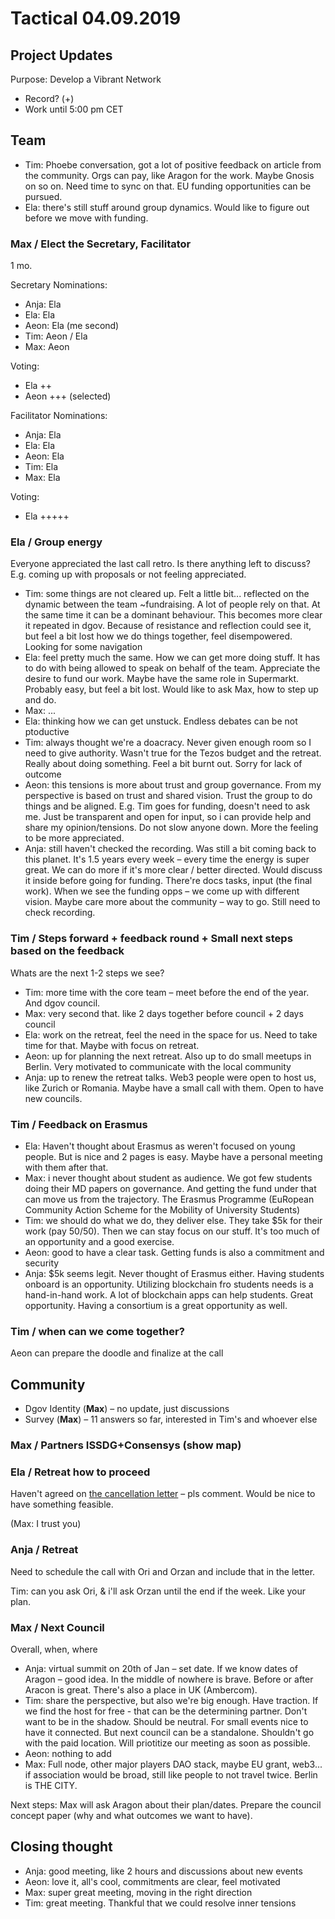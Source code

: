 # Tactical 04.09.2019

## Project Updates

Purpose: Develop a Vibrant Network

* Record? \(+\)
* Work until 5:00 pm CET

## Team

* Tim: Phoebe conversation, got a lot of positive feedback on article from the community. Orgs can pay, like Aragon for the work. Maybe Gnosis on so on. Need time to sync on that. EU funding opportunities can be pursued. 
* Ela: there's still stuff around group dynamics. Would like to figure out before we move with funding.

### Max / Elect the Secretary, Facilitator

1 mo.

Secretary Nominations:

* Anja: Ela
* Ela: Ela
* Aeon: Ela \(me second\)
* Tim: Aeon / Ela
* Max: Aeon

Voting: 

* Ela ++
* Aeon +++ \(selected\)

Facilitator Nominations:

* Anja: Ela
* Ela: Ela
* Aeon: Ela
* Tim: Ela
* Max: Ela

Voting: 

* Ela +++++

### Ela / Group energy

Everyone appreciated the last call retro. Is there anything left to discuss? E.g. coming up with proposals or not feeling appreciated.

* Tim: some things are not cleared up. Felt a little bit... reflected on the dynamic between the team ~fundraising. A lot of people rely on that. At the same time it can be a dominant behaviour. This becomes more clear it repeated in dgov. Because of resistance and reflection could see it, but feel a bit lost how we do things together, feel disempowered. Looking for some navigation
* Ela: feel pretty much the same. How we can get more doing stuff. It has to do with being allowed to speak on behalf of the team. Appreciate the desire to fund our work. Maybe have the same role in Supermarkt. Probably easy, but feel a bit lost. Would like to ask Max, how to step up and do.
* Max: ...
* Ela: thinking how we can get unstuck. Endless debates can be not ptoductive
* Tim: always thought we're a doacracy. Never given enough room so I need to give authority. Wasn't true for the Tezos budget and the retreat. Really about doing something. Feel a bit burnt out. Sorry for lack of outcome
* Aeon: this tensions is more about trust and group governance. From my perspective is based on trust and shared vision. Trust the group to do things and be aligned. E.g. Tim goes for funding, doesn't need to ask me. Just be transparent and open for input, so i can provide help and share my opinion/tensions. Do not slow anyone down. More the feeling to be more appreciated.
* Anja: still haven't checked the recording. Was still a bit coming back to this planet. It's 1.5 years every week – every time the energy is super great. We can do more if it's more clear / better directed. Would discuss it inside before going for funding. There're docs tasks, input \(the final work\). When we see the funding opps – we come up with different vision. Maybe care more about the community – way to go. Still need to check recording.

### Tim / Steps forward + feedback round + Small next steps based on the feedback

Whats are the next 1-2 steps we see?

* Tim: more time with the core team – meet before the end of the year. And dgov council.
* Max: very second that. like 2 days together before council + 2 days council
* Ela: work on the retreat, feel the need in the space for us. Need to take time for that. Maybe with focus on retreat.
* Aeon: up for planning the next retreat. Also up to do small meetups in Berlin. Very motivated to communicate with the local community
* Anja: up to renew the retreat talks. Web3 people were open to host us, like Zurich or Romania. Maybe have a small call with them. Open to have new councils.

### Tim / Feedback on Erasmus

* Ela: Haven't thought about Erasmus as weren't focused on young people. But is nice and 2 pages is easy. Maybe have a personal meeting with them after that.
* Max: i never thought about student as audience. We got few students doing their MD papers on governance. And getting the fund under that can move us from the trajectory. The Erasmus Programme \(EuRopean Community Action Scheme for the Mobility of University Students\)
* Tim: we should do what we do, they deliver else. They take $5k for their work \(pay 50/50\). Then we can stay focus on our stuff. It's too much of an opportunity and a good exercise.
* Aeon: good to have a clear task. Getting funds is also a commitment and security
* Anja: $5k seems legit. Never thought of Erasmus either. Having students onboard is an opportunity. Utilizing blockchain fro students needs is a hand-in-hand work. A lot of blockchain apps can help students. Great opportunity. Having a consortium is a great opportunity as well.

### Tim / when can we come together?

Aeon can prepare the doodle and finalize at the call

## Community

* Dgov Identity \(**Max**\) – no update, just discussions
* Survey \(**Max**\) – 11 answers so far, interested in Tim's and whoever else

### Max / Partners ISSDG+Consensys \(show map\)

### Ela / Retreat how to proceed

Haven't agreed on [the cancellation letter](https://docs.google.com/document/d/1HrPMz53Ef0x4PwhbFMCysYVeZN1uAEOh3U3vFI9VNy8/edit) – pls comment. Would be nice to have something feasible.

\(Max: I trust you\)

### Anja / Retreat

Need to schedule the call with Ori and Orzan and include that in the letter.

Tim: can you ask Ori, & i'll ask Orzan until the end if the week. Like your plan.

### Max / Next Council

Overall, when, where

* Anja: virtual summit on 20th of Jan – set date. If we know dates of Aragon – good idea. In the middle of nowhere is brave. Before or after Aracon is great. There's also a place in UK \(Ambercom\).
* Tim: share the perspective, but also we're big enough. Have traction. If we find the host for  free - that can be the determining partner. Don't want to be in the shadow. Should be neutral. For small events nice to have it connected. But next council can be a standalone. Shouldn't go with the paid location. Will priotitize our meeting as soon as possible.
* Aeon: nothing to add
* Max: Full node, other major players DAO stack, maybe EU grant, web3... if association would be broad, still like people to not travel twice. Berlin is THE CITY.

Next steps: Max will ask Aragon about their plan/dates. Prepare the council concept paper \(why and what outcomes we want to have\).

## Closing thought

* Anja: good meeting, like 2 hours and discussions about new events
* Aeon: love it, all's cool, commitments are clear, feel motivated
* Max: super great meeting, moving in the right direction
* Tim: great meeting. Thankful that we could resolve inner tensions

